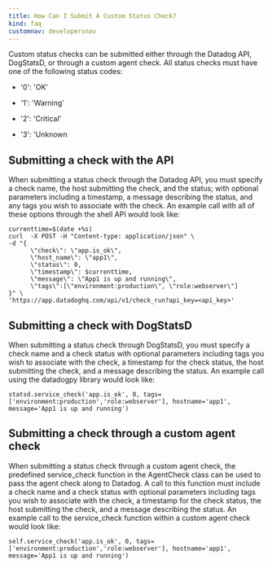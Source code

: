 ```yaml
---
title: How Can I Submit A Custom Status Check?
kind: faq
customnav: developersnav
---
```


Custom status checks can be submitted either through the Datadog API, DogStatsD, or through a custom agent check. All status checks must have one of the following status codes:

* '0': 'OK'

* '1': 'Warning'

* '2': 'Critical'

* '3': 'Unknown

## Submitting a check with the API

When submitting a status check through the Datadog API, you must specify a check name, the host submitting the check, and the status; with optional parameters including a timestamp, a message describing the status, and any tags you wish to associate with the check. An example call with all of these options through the shell API would look like:

```
currenttime=$(date +%s)
curl  -X POST -H "Content-type: application/json" \
-d "{
      \"check\": \"app.is_ok\",
      \"host_name\": \"app1\",
      \"status\": 0,
      \"timestamp\": $currenttime,
      \"message\": \"App1 is up and running\",
      \"tags\":[\"environment:production\", \"role:webserver\"]
}" \ 
'https://app.datadoghq.com/api/v1/check_run?api_key=<api_key>'
```

## Submitting a check with DogStatsD

When submitting a status check through DogStatsD, you must specify a check name and a check status with optional parameters including tags you wish to associate with the check, a timestamp for the check status, the host submitting the check, and a message describing the status. An example call using the datadogpy library would look like:

```
statsd.service_check('app.is_ok', 0, tags=['environment:production','role:webserver'], hostname='app1', message='App1 is up and running')
```

## Submitting a check through a custom agent check

When submitting a status check through a custom agent check, the predefined service_check function in the AgentCheck class can be used to pass the agent check along to Datadog. A call to this function must include a check name and a check status with optional parameters including tags you wish to associate with the check, a timestamp for the check status, the host submitting the check, and a message describing the status. An example call to the service_check function within a custom agent check would look like:

```
self.service_check('app.is_ok', 0, tags=['environment:production','role:webserver'], hostname='app1', message='App1 is up and running')
```
